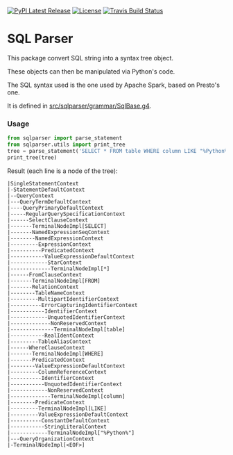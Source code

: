 [![PyPI Latest Release](https://img.shields.io/pypi/v/pythonsqlparser.svg)](https://pypi.org/project/pythonsqlparser/)
[![License](https://img.shields.io/pypi/l/pythonsqlparser.svg)](https://github.com/pysparkling/python-sql-parser/blob/main/LICENSE)
[![Travis Build Status](https://travis-ci.org/pysparkling/python-sql-parser.svg?branch=main)](https://travis-ci.org/pysparkling/python-sql-parser)
# SQL Parser
This package convert SQL string into a syntax tree object.

These objects can then be manipulated via Python's code.

The SQL syntax used is the one used by Apache Spark, based on Presto's one.

It is defined in [src/sqlparser/grammar/SqlBase.g4](https://github.com/pysparkling/python-sql-parser/blob/main/src/sqlparser/grammar/SqlBase.g4).

### Usage

```python
from sqlparser import parse_statement
from sqlparser.utils import print_tree
tree = parse_statement('SELECT * FROM table WHERE column LIKE "%Python%"')
print_tree(tree)
```

Result (each line is a node of the tree):
```
|SingleStatementContext
|-StatementDefaultContext
|--QueryContext
|---QueryTermDefaultContext
|----QueryPrimaryDefaultContext
|-----RegularQuerySpecificationContext
|------SelectClauseContext
|-------TerminalNodeImpl[SELECT]
|-------NamedExpressionSeqContext
|--------NamedExpressionContext
|---------ExpressionContext
|----------PredicatedContext
|-----------ValueExpressionDefaultContext
|------------StarContext
|-------------TerminalNodeImpl[*]
|------FromClauseContext
|-------TerminalNodeImpl[FROM]
|-------RelationContext
|--------TableNameContext
|---------MultipartIdentifierContext
|----------ErrorCapturingIdentifierContext
|-----------IdentifierContext
|------------UnquotedIdentifierContext
|-------------NonReservedContext
|--------------TerminalNodeImpl[table]
|-----------RealIdentContext
|---------TableAliasContext
|------WhereClauseContext
|-------TerminalNodeImpl[WHERE]
|-------PredicatedContext
|--------ValueExpressionDefaultContext
|---------ColumnReferenceContext
|----------IdentifierContext
|-----------UnquotedIdentifierContext
|------------NonReservedContext
|-------------TerminalNodeImpl[column]
|--------PredicateContext
|---------TerminalNodeImpl[LIKE]
|---------ValueExpressionDefaultContext
|----------ConstantDefaultContext
|-----------StringLiteralContext
|------------TerminalNodeImpl["%Python%"]
|---QueryOrganizationContext
|-TerminalNodeImpl[<EOF>]
```
